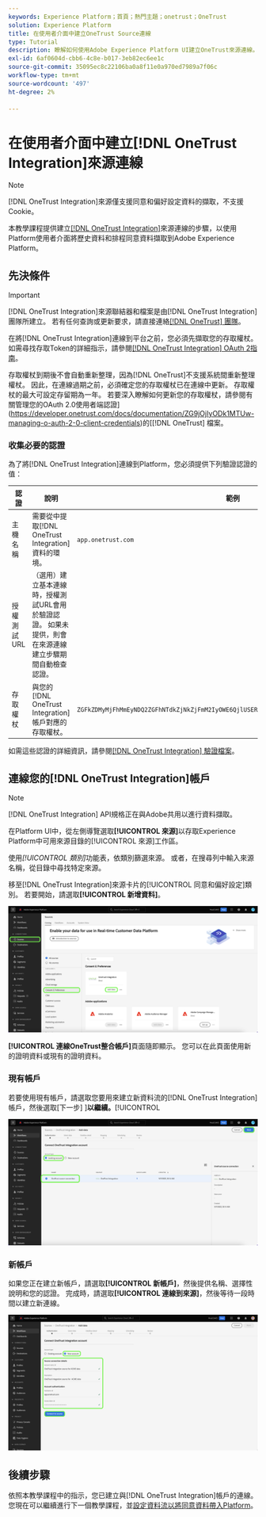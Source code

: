 ```yaml
---
keywords: Experience Platform；首頁；熱門主題；onetrust；OneTrust
solution: Experience Platform
title: 在使用者介面中建立OneTrust Source連線
type: Tutorial
description: 瞭解如何使用Adobe Experience Platform UI建立OneTrust來源連線。
exl-id: 6af0604d-cbb6-4c8e-b017-3eb82ec6ee1c
source-git-commit: 35095ec8c22106ba0a8f11e0a970ed7989a7f06c
workflow-type: tm+mt
source-wordcount: '497'
ht-degree: 2%

---
```


# 在使用者介面中建立[!DNL OneTrust Integration]來源連線

>[!NOTE]
>
>[!DNL OneTrust Integration]來源僅支援同意和偏好設定資料的擷取，不支援Cookie。

本教學課程提供建立[[!DNL OneTrust Integration]](https://my.onetrust.com/s/contactsupport?language=en_US)來源連線的步驟，以使用Platform使用者介面將歷史資料和排程同意資料擷取到Adobe Experience Platform。

## 先決條件

>[!IMPORTANT]
>
>[!DNL OneTrust Integration]來源聯結器和檔案是由[!DNL OneTrust Integration]團隊所建立。 若有任何查詢或更新要求，請直接連絡[[!DNL OneTrust] 團隊](https://my.onetrust.com/s/contactsupport?language=en_US)。

在將[!DNL OneTrust Integration]連線到平台之前，您必須先擷取您的存取權杖。 如需尋找存取Token的詳細指示，請參閱[[!DNL OneTrust Integration] OAuth 2指南](https://developer.onetrust.com/docs/api-docs-v3/b3A6MjI4OTUyOTc-generate-access-token)。

存取權杖到期後不會自動重新整理，因為[!DNL OneTrust]不支援系統間重新整理權杖。 因此，在連線過期之前，必須確定您的存取權杖已在連線中更新。 存取權杖的最大可設定存留期為一年。 若要深入瞭解如何更新您的存取權杖，請參閱有關管理您的OAuth 2.0使用者端認證](https://developer.onetrust.com/docs/documentation/ZG9jOjIyODk1MTUw-managing-o-auth-2-0-client-credentials)的[[!DNL OneTrust] 檔案。

### 收集必要的認證

為了將[!DNL OneTrust Integration]連線到Platform，您必須提供下列驗證認證的值：

| 認證 | 說明 | 範例 |
| --- | --- | --- |
| 主機名稱 | 需要從中提取[!DNL OneTrust Integration]資料的環境。 | `app.onetrust.com` |
| 授權測試URL | （選用）建立基本連線時，授權測試URL會用於驗證認證。 如果未提供，則會在來源連線建立步驟期間自動檢查認證。 | |
| 存取權杖 | 與您的[!DNL OneTrust Integration]帳戶對應的存取權杖。 | `ZGFkZDMyMjFhMmEyNDQ2ZGFhNTdkZjNkZjFmM2IyOWE6QjlUSERVUTNjOFVsRmpEZTJ6Vk9oRnF3Sk8xNlNtcm4=` |

如需這些認證的詳細資訊，請參閱[[!DNL OneTrust Integration] 驗證檔案](https://developer.onetrust.com/docs/api-docs-v3/b3A6MjI4OTUyOTc-generate-access-token)。

## 連線您的[!DNL OneTrust Integration]帳戶

>[!NOTE]
>
>[!DNL OneTrust Integration] API規格正在與Adobe共用以進行資料擷取。

在Platform UI中，從左側導覽選取&#x200B;**[!UICONTROL 來源]**&#x200B;以存取Experience Platform中可用來源目錄的[!UICONTROL 來源]工作區。

使用&#x200B;*[!UICONTROL 類別]*&#x200B;功能表，依類別篩選來源。 或者，在搜尋列中輸入來源名稱，從目錄中尋找特定來源。

移至[!DNL OneTrust Integration]來源卡片的[!UICONTROL 同意和偏好設定]類別。 若要開始，請選取&#x200B;**[!UICONTROL 新增資料]**。

![Experience PlatformUI來源目錄。](../../../../images/tutorials/create/onetrust/catalog.png)

**[!UICONTROL 連線OneTrust整合帳戶]**&#x200B;頁面隨即顯示。 您可以在此頁面使用新的證明資料或現有的證明資料。

### 現有帳戶

若要使用現有帳戶，請選取您要用來建立新資料流的[!DNL OneTrust Integration]帳戶，然後選取[下一步] ]**以繼續。**[!UICONTROL 

![來源工作流程中的現有帳戶驗證步驟。](../../../../images/tutorials/create/onetrust/existing.png)

### 新帳戶

如果您正在建立新帳戶，請選取&#x200B;**[!UICONTROL 新帳戶]**，然後提供名稱、選擇性說明和您的認證。 完成時，請選取&#x200B;**[!UICONTROL 連線到來源]**，然後等待一段時間以建立新連線。

![來源工作流程中的新帳戶驗證步驟。](../../../../images/tutorials/create/onetrust/new.png)

## 後續步驟

依照本教學課程中的指示，您已建立與[!DNL OneTrust Integration]帳戶的連線。 您現在可以繼續進行下一個教學課程，並[設定資料流以將同意資料帶入Platform](../../dataflow/consent-and-preferences.md)。

